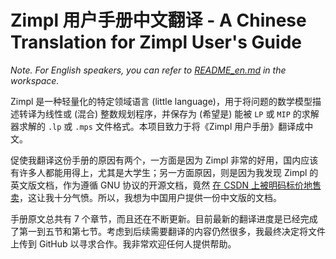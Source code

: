 # Zimpl 用户手册中文翻译 - A Chinese Translation for Zimpl User's Guide

*Note. For English speakers, you can refer to [README_en.md](README_en.md) in the workspace.*

Zimpl 是一种轻量化的特定领域语言 (little language)，用于将问题的数学模型描述转译为线性或 (混合) 整数规划程序，并保存为 (希望是) 能被 `LP` 或 `MIP` 的求解器求解的 `.lp` 或 `.mps` 文件格式。本项目致力于将《Zimpl 用户手册》翻译成中文。

促使我翻译这份手册的原因有两个，一方面是因为 Zimpl 非常的好用，国内应该有许多人都能用得上，尤其是大学生；另一方面原因，则是因为我发现 Zimpl 的英文版文档，作为遵循 GNU 协议的开源文档，竟然 [在 CSDN 上被明码标价地售卖](https://wenku.csdn.net/doc/2st7t0m7ou)，这让我十分气愤。所以，我想为中国用户提供一份中文版的文档。

手册原文总共有 7 个章节，而且还在不断更新。目前最新的翻译进度是已经完成了第一到五节和第七节。考虑到后续需要翻译的内容仍然很多，我最终决定将文件上传到 GitHub 以寻求合作。我非常欢迎任何人提供帮助。